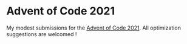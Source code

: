 # Advent of Code 2021

My modest submissions for the [Advent of Code 2021](https://adventofcode.com/2021).
All optimization suggestions are welcomed !
